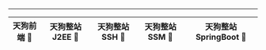 -----------------------------------------------------------------------------------------    
天狗前端 🐶| 天狗整站 J2EE 🐶 |天狗整站 SSH 🐶| 天狗整站 SSM 🐶 | 天狗整站 SpringBoot 🐶|
------------ | -------------|----------- |---------- | -----------------|



